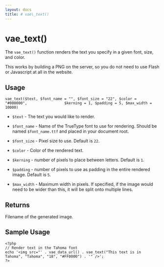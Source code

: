 ```yaml
---
layout: docs
title: # vae\_text()
---
```


# vae\_text()

The `vae_text()` function renders the text you specify in a given font,
size, and color.

This works by building a PNG on the server, so you do not need to use
Flash or Javascript at all in the website.

## Usage

`vae_text($text, $font_name = "", $font_size = "22", $color = "#000000",                 $kerning = 1, $padding = 5, $max_width = 10000)`

-   `$text` - The text you would like to render.

-   `$font_name` - Name of the TrueType font to use for rendering.
    Should be named `$font_name.ttf` and placed in your document root.

-   `$font_size` - Pixel size to use. Default is `22`.

-   `$color` - Color of the rendered text.

-   `$kerning` - number of pixels to place between letters. Default is
    `1`.

-   `$padding` - number of pixels to use as padding in the entire
    rendered image. Default is `5`.

-   `$max_width` - Maximum width in pixels. If specified, if the image
    would need to be wider than this, it will be split onto
    multiple lines.

## Returns

Filename of the generated image.

## Sample Usage

    <?php
    // Render text in the Tahoma font
    echo '<img src="' . vae_data_url() . vae_text("This text is in Tahoma", "Tahoma", "18", "#FF0000") . '" />';
    ?>

